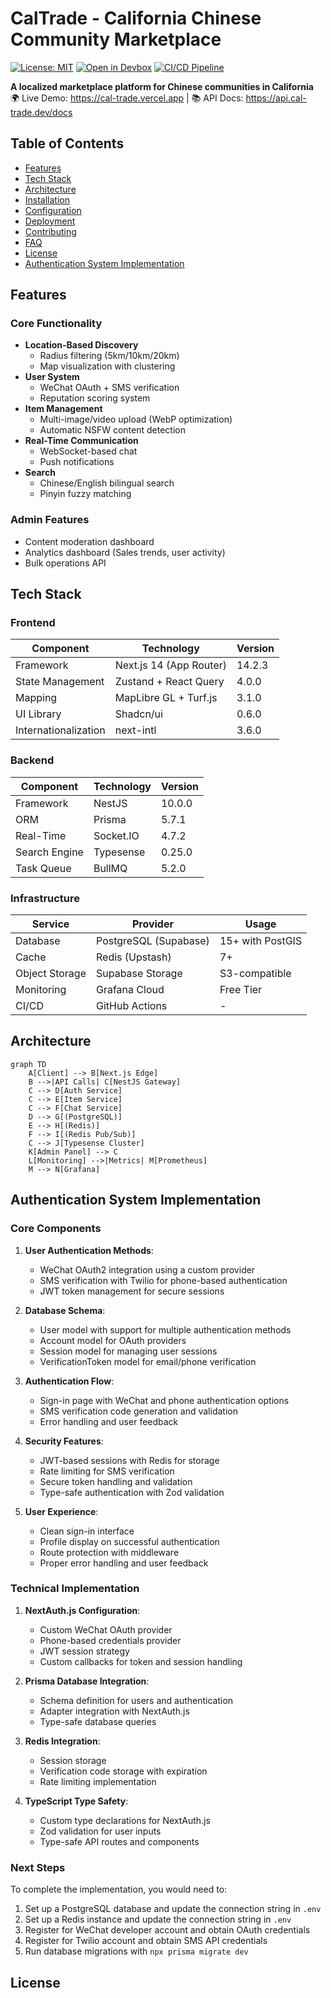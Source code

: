 # CalTrade - California Chinese Community Marketplace

[![License: MIT](https://img.shields.io/badge/License-MIT-blue.svg)](https://opensource.org/licenses/MIT)
[![Open in Devbox](https://jetpack.io/img/devbox/open-in-devbox.svg)](https://devbox.new/yourusername/caltrade)
[![CI/CD Pipeline](https://github.com/yourusername/caltrade/actions/workflows/main.yml/badge.svg)](https://github.com/yourusername/caltrade/actions)

**A localized marketplace platform for Chinese communities in California**  
🌍 Live Demo: https://cal-trade.vercel.app | 📚 API Docs: https://api.cal-trade.dev/docs

## Table of Contents
- [Features](#features)
- [Tech Stack](#tech-stack)
- [Architecture](#architecture)
- [Installation](#installation)
- [Configuration](#configuration)
- [Deployment](#deployment)
- [Contributing](#contributing)
- [FAQ](#faq)
- [License](#license)
- [Authentication System Implementation](#authentication-system-implementation)

## Features
### Core Functionality
- **Location-Based Discovery**
  - Radius filtering (5km/10km/20km)
  - Map visualization with clustering
- **User System**
  - WeChat OAuth + SMS verification
  - Reputation scoring system
- **Item Management**
  - Multi-image/video upload (WebP optimization)
  - Automatic NSFW content detection
- **Real-Time Communication**
  - WebSocket-based chat
  - Push notifications
- **Search**
  - Chinese/English bilingual search
  - Pinyin fuzzy matching

### Admin Features
- Content moderation dashboard
- Analytics dashboard (Sales trends, user activity)
- Bulk operations API

## Tech Stack
### Frontend
| Component          | Technology             | Version |
|--------------------|------------------------|---------|
| Framework          | Next.js 14 (App Router)| 14.2.3  |
| State Management   | Zustand + React Query  | 4.0.0   |
| Mapping            | MapLibre GL + Turf.js  | 3.1.0   |
| UI Library         | Shadcn/ui              | 0.6.0   |
| Internationalization| next-intl              | 3.6.0   |

### Backend
| Component          | Technology             | Version |
|--------------------|------------------------|---------|
| Framework          | NestJS                 | 10.0.0  |
| ORM                | Prisma                 | 5.7.1   |
| Real-Time          | Socket.IO              | 4.7.2   |
| Search Engine      | Typesense              | 0.25.0  |
| Task Queue         | BullMQ                 | 5.2.0   |

### Infrastructure
| Service            | Provider               | Usage           |
|--------------------|------------------------|-----------------|
| Database           | PostgreSQL (Supabase)  | 15+ with PostGIS|
| Cache              | Redis (Upstash)        | 7+              |
| Object Storage     | Supabase Storage       | S3-compatible   |
| Monitoring         | Grafana Cloud          | Free Tier       |
| CI/CD              | GitHub Actions         | -               |

## Architecture
```mermaid
graph TD
    A[Client] --> B[Next.js Edge]
    B -->|API Calls| C[NestJS Gateway]
    C --> D[Auth Service]
    C --> E[Item Service]
    C --> F[Chat Service]
    D --> G[(PostgreSQL)]
    E --> H[(Redis)]
    F --> I[(Redis Pub/Sub)]
    C --> J[Typesense Cluster]
    K[Admin Panel] --> C
    L[Monitoring] -->|Metrics| M[Prometheus]
    M --> N[Grafana]
```

## Authentication System Implementation

### Core Components

1. **User Authentication Methods**:
   - WeChat OAuth2 integration using a custom provider
   - SMS verification with Twilio for phone-based authentication
   - JWT token management for secure sessions

2. **Database Schema**:
   - User model with support for multiple authentication methods
   - Account model for OAuth providers
   - Session model for managing user sessions
   - VerificationToken model for email/phone verification

3. **Authentication Flow**:
   - Sign-in page with WeChat and phone authentication options
   - SMS verification code generation and validation
   - Error handling and user feedback

4. **Security Features**:
   - JWT-based sessions with Redis for storage
   - Rate limiting for SMS verification
   - Secure token handling and validation
   - Type-safe authentication with Zod validation

5. **User Experience**:
   - Clean sign-in interface
   - Profile display on successful authentication
   - Route protection with middleware
   - Proper error handling and user feedback

### Technical Implementation

1. **NextAuth.js Configuration**:
   - Custom WeChat OAuth provider
   - Phone-based credentials provider
   - JWT session strategy
   - Custom callbacks for token and session handling

2. **Prisma Database Integration**:
   - Schema definition for users and authentication
   - Adapter integration with NextAuth.js
   - Type-safe database queries

3. **Redis Integration**:
   - Session storage
   - Verification code storage with expiration
   - Rate limiting implementation

4. **TypeScript Type Safety**:
   - Custom type declarations for NextAuth.js
   - Zod validation for user inputs
   - Type-safe API routes and components

### Next Steps

To complete the implementation, you would need to:

1. Set up a PostgreSQL database and update the connection string in `.env`
2. Set up a Redis instance and update the connection string in `.env`
3. Register for WeChat developer account and obtain OAuth credentials
4. Register for Twilio account and obtain SMS API credentials
5. Run database migrations with `npx prisma migrate dev`

## License